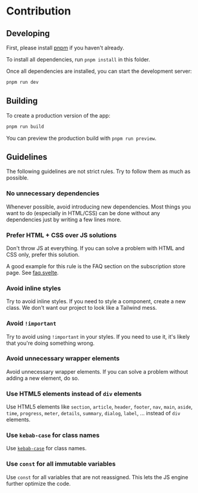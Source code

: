 # Contribution

## Developing

First, please install [pnpm](https://pnpm.io/) if you haven't already.

To install all dependencies, run `pnpm install` in this folder.

Once all dependencies are installed, you can start the development server:

```bash
pnpm run dev
```

## Building

To create a production version of the app:

```bash
pnpm run build
```

You can preview the production build with `pnpm run preview`.

## Guidelines

The following guidelines are not strict rules. Try to follow them as much as
possible.

### No unnecessary dependencies

Whenever possible, avoid introducing new dependencies. Most things you want to
do (especially in HTML/CSS) can be done without any dependencies just by writing
a few lines more.

### Prefer HTML + CSS over JS solutions

Don't throw JS at everything. If you can solve a problem with HTML and CSS only,
prefer this solution.

A good example for this rule is the FAQ section on the subscription store page.
See [faq.svelte](./src/components/store/faq.svelte).

### Avoid inline styles

Try to avoid inline styles. If you need to style a component, create a new
class. We don't want our project to look like a Tailwind mess.

### Avoid `!important`

Try to avoid using `!important` in your styles. If you need to use it, it's
likely that you're doing something wrong.

### Avoid unnecessary wrapper elements

Avoid unnecessary wrapper elements. If you can solve a problem without adding a
new element, do so.

### Use HTML5 elements instead of `div` elements

Use HTML5 elements like `section`, `article`, `header`, `footer`, `nav`, `main`,
`aside`, `time`, `progress`, `meter`, `details`, `summary`, `dialog`, `label`,
... instead of `div` elements.

### Use `kebab-case` for class names

Use [`kebab-case`](https://developer.mozilla.org/en-US/docs/Glossary/Kebab_case)
for class names.

### Use `const` for all immutable variables

Use `const` for all variables that are not reassigned. This lets the JS engine
further optimize the code.
